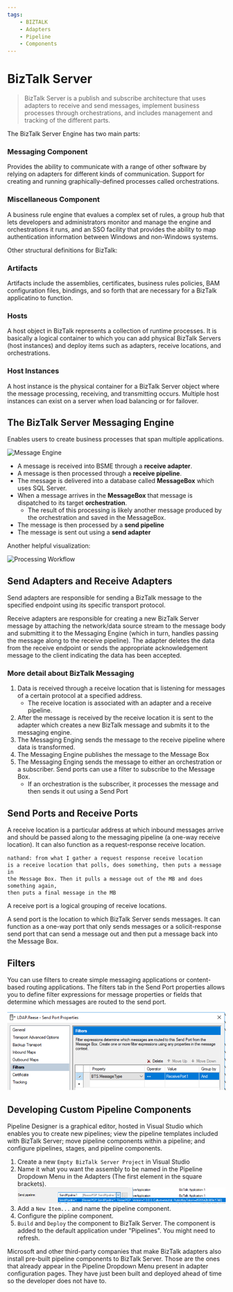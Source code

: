 ```yaml
---
tags:
	- BIZTALK
	- Adapters
	- Pipeline
	- Components
---
```

# BizTalk Server
> BizTalk Server is a publish and subscribe architecture that uses adapters to receive and send messages, implement business processes through orchestrations, and includes management and tracking of the different parts. 

The BizTalk Server Engine has two main parts:

### Messaging Component
Provides the ability to communicate with a range of other software by relying on adapters for different kinds of communication. Support for creating and running graphically-defined processes called orchestrations. 

### Miscellaneous Component
A business rule engine that evalues a complex set of rules, a group hub that lets developers and administrators monitor and manage the engine and orchestrations it runs, and an SSO facility that provides the ability to map authentication information between Windows and non-Windows systems.

Other structural definitions for BizTalk: 

### Artifacts

Artifacts include the assemblies, certificates, business rules policies, BAM configuration files, bindings, and so forth that are necessary for a BizTalk applicatino to function. 

### Hosts

A host object in BizTalk represents a collection of runtime processes. It is basically a logical container to which you can add physical BizTalk Servers (host instances) and deploy items such as adapters, receive locations, and orchestrations.

### Host Instances

A host instance is the physical container for a BizTalk Server object where the message processing, receiving, and transmitting occurs. Multiple host instances can exist on a server when load balancing or for failover.

## The BizTalk Server Messaging Engine

Enables users to create business processes that span multiple applications. 

![Message Engine](https://docs.microsoft.com/en-us/biztalk/core/media/understandingbts-04-engine4.gif)

* A message is received into BSME through a **receive adapter**.
* A message is then processed through a **receive pipeline**.
* The message is delivered into a database called **MessageBox** which uses SQL Server.
* When a message arrives in the **MessageBox** that message is dispatched to its target **orchestration**. 
	* The result of this processing is likely another message produced by the orchestration and saved in the MessageBox.
* The message is then processed by a **send pipeline**
* The message is sent out using a **send adapter**

Another helpful visualization:

![Processing Workflow](https://docs.microsoft.com/en-us/biztalk/core/media/ebiz-dev-busprcsadptc.gif)

## Send Adapters and Receive Adapters

Send adapters are responsible for sending a BizTalk message to the specified endpoint using its specific transport protocol. 

Receive adapters are responsible for creating a new BizTalk Server message by attaching the network/data source stream to the message body and submitting it to the Messaging Engine (which in turn, handles passing the message along to the receive pipeline). The adapter deletes the data from the receive endpoint or sends the appropriate acknowledgement message to the client indicating the data has been accepted.

### More detail about BizTalk Messaging

1. Data is received through a receive location that is listening for messages of a certain protocol at a specified address. 
	+ The receive location is associated with an adapter and a receive pipeline. 
2. After the message is received by the receive location it is sent to the adapter which creates a new BizTalk message and submits it to the messaging engine.
3. The Messaging Enging sends the message to the receive pipeline where data is transformed.
4. The Messaging Engine publishes the message to the Message Box
5. The Messaging Enging sends the message to either an orchestration or a subscriber. Send ports can use a filter to subscribe to the Message Box.
	+ If an orchestration is the subscriber, it processes the message and then sends it out using a Send Port


## Send Ports and Receive Ports


A receive location is a particular address at which inbound messages arrive and should be passed along to the messaging pipeline (a one-way receive location). It can also function as a request-response receive location. 

```
nathand: from what I gather a request response receive location 
is a receive location that polls, does something, then puts a message in 
the Message Box. Then it pulls a message out of the MB and does something again, 
then puts a final message in the MB
```

A receive port is a logical grouping of receive locations. 

A send port is the location to which BizTalk Server sends messages. It can function as a one-way port that only sends messages or a solicit-response send port that can send a message out and then put a message back into the Message Box.

## Filters

You can use filters to create simple messaging applications or content-based routing applications. The filters tab in the Send Port properties allows you to define filter expressions for message properties or fields that determine which messages are routed to the send port. 

![Filters](/resources/bt-filters.png)



## Developing Custom Pipeline Components

Pipeline Designer is a graphical editor, hosted in Visual Studio which enables you to create new pipelines; view the pipeline templates included with BizTalk Server; move pipeline components within a pipeline; and configure pipelines, stages, and pipeline components.

1. Create a new `Empty BizTalk Server Project` in Visual Studio
2. Name it what you want the assembly to be named in the Pipeline Dropdown Menu in the Adapters (The first element in the square brackets).
	![Custom Pipeline Dropdown](resources/custompipelinedropdown.png)
3. Add a `New Item...` and name the pipeline component.
4. Configure the pipline component.
5. `Build` and `Deploy` the component to BizTalk Server. The component is added to the default application under "Pipelines". You might need to refresh.

Microsoft and other third-party companies that make BizTalk adapters also install pre-built pipeline components to BizTalk Server. Those are the ones that already appear in the Pipeline Dropdown Menu present in adapter configuration pages. They have just been built and deployed ahead of time so the developer does not have to.